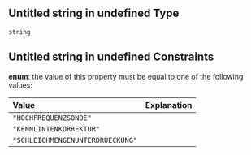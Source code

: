 ## Untitled string in undefined Type

`string`

## Untitled string in undefined Constraints

**enum**: the value of this property must be equal to one of the following values:

| Value                            | Explanation |
| :------------------------------- | :---------- |
| `"HOCHFREQUENZSONDE"`            |             |
| `"KENNLINIENKORREKTUR"`          |             |
| `"SCHLEICHMENGENUNTERDRUECKUNG"` |             |
